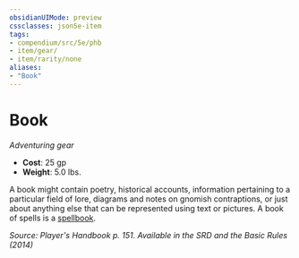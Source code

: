 ```yaml
---
obsidianUIMode: preview
cssclasses: json5e-item
tags:
- compendium/src/5e/phb
- item/gear/
- item/rarity/none
aliases: 
- "Book"
---
```

# Book
*Adventuring gear*  

- **Cost**: 25 gp
- **Weight**: 5.0 lbs.

A book might contain poetry, historical accounts, information pertaining to a particular field of lore, diagrams and notes on gnomish contraptions, or just about anything else that can be represented using text or pictures. A book of spells is a [spellbook](Mechanics/items/spellbook.md).

*Source: Player's Handbook p. 151. Available in the <span title='Systems Reference Document (5.1)'>SRD</span> and the Basic Rules (2014)*